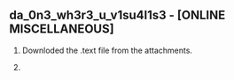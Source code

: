 ## da_0n3_wh3r3_u_v1su4l1s3 - [ONLINE MISCELLANEOUS]

1. Downloded the .text file from the attachments.

2. 
